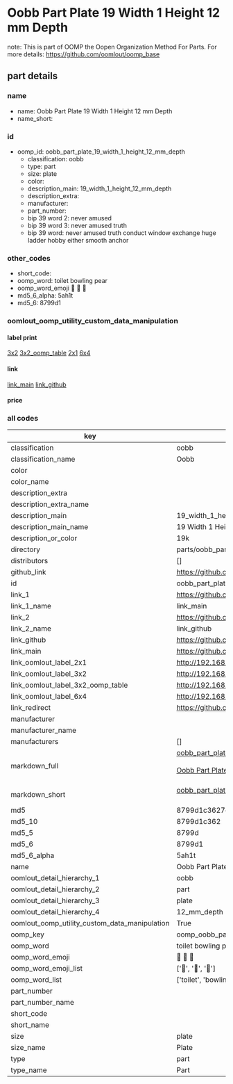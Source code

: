 # Oobb Part Plate 19 Width 1 Height 12 mm Depth  

note: This is part of OOMP the Oopen Organization Method For Parts. For more details: https://github.com/oomlout/oomp_base

##  part details
  







### name
* name: Oobb Part Plate 19 Width 1 Height 12 mm Depth
* name_short: 
### id
* oomp_id: oobb_part_plate_19_width_1_height_12_mm_depth
  * classification: oobb
  * type: part
  * size: plate
  * color: 
  * description_main: 19_width_1_height_12_mm_depth
  * description_extra: 
  * manufacturer: 
  * part_number: 
  * bip 39 word 2: never amused
  * bip 39 word 3: never amused truth
  * bip 39 word: never amused truth conduct window exchange huge ladder hobby either smooth anchor

### other_codes
* short_code: 
* oomp_word: toilet bowling pear
* oomp_word_emoji :toilet: :bowling: :pear:
* md5_6_alpha: 5ah1t
* md5_6: 8799d1






### oomlout_oomp_utility_custom_data_manipulation
#### label print
[3x2](http://192.168.1.245:1112/?label=oomp%205ah1t)
[3x2_oomp_table](http://192.168.1.108:1112/?label=oomp%205ah1t)
[2x1](http://192.168.1.242:1112/?label=oomp%205ah1t)
[6x4](http://192.168.1.55:1112/?label=oomp%205ah1t)    

#### link

[link_main](https://github.com/oomlout/oomlout_oomp_version_1_messy/tree/main/parts/oobb_part_plate_19_width_1_height_12_mm_depth) [link_github](https://github.com/oomlout/oomlout_oomp_version_1_messy/tree/main/parts/oobb_part_plate_19_width_1_height_12_mm_depth)                             

#### price







### all codes 
| key | value |  
| --- | --- |  
| classification | oobb |  
| classification_name | Oobb |  
| color |  |  
| color_name |  |  
| description_extra |  |  
| description_extra_name |  |  
| description_main | 19_width_1_height_12_mm_depth |  
| description_main_name | 19 Width 1 Height 12 mm Depth |  
| description_or_color | 19k |  
| directory | parts/oobb_part_plate_19_width_1_height_12_mm_depth |  
| distributors | [] |  
| github_link | https://github.com/oomlout/oomlout_oomp_part_src/tree/main/parts/oobb_part_plate_19_width_1_height_12_mm_depth |  
| id | oobb_part_plate_19_width_1_height_12_mm_depth |  
| link_1 | https://github.com/oomlout/oomlout_oomp_version_1_messy/tree/main/parts/oobb_part_plate_19_width_1_height_12_mm_depth |  
| link_1_name | link_main |  
| link_2 | https://github.com/oomlout/oomlout_oomp_version_1_messy/tree/main/parts/oobb_part_plate_19_width_1_height_12_mm_depth |  
| link_2_name | link_github |  
| link_github | https://github.com/oomlout/oomlout_oomp_version_1_messy/tree/main/parts/oobb_part_plate_19_width_1_height_12_mm_depth |  
| link_main | https://github.com/oomlout/oomlout_oomp_version_1_messy/tree/main/parts/oobb_part_plate_19_width_1_height_12_mm_depth |  
| link_oomlout_label_2x1 | http://192.168.1.242:1112/?label=oomp%205ah1t |  
| link_oomlout_label_3x2 | http://192.168.1.245:1112/?label=oomp%205ah1t |  
| link_oomlout_label_3x2_oomp_table | http://192.168.1.108:1112/?label=oomp%205ah1t |  
| link_oomlout_label_6x4 | http://192.168.1.55:1112/?label=oomp%205ah1t |  
| link_redirect | https://github.com/oomlout/oomlout_oomp_version_1_messy/tree/main/parts/oobb_part_plate_19_width_1_height_12_mm_depth |  
| manufacturer |  |  
| manufacturer_name |  |  
| manufacturers | [] |  
| markdown_full | [oobb_part_plate_19_width_1_height_12_mm_depth](none)<br>[](none)<br>[Oobb Part Plate 19 Width 1 Height 12 Mm Depth](none)<br><br> |  
| markdown_short | [oobb_part_plate_19_width_1_height_12_mm_depth](none)<br><br> |  
| md5 | 8799d1c3627c6dd53afdb2edd3820ca8 |  
| md5_10 | 8799d1c362 |  
| md5_5 | 8799d |  
| md5_6 | 8799d1 |  
| md5_6_alpha | 5ah1t |  
| name | Oobb Part Plate 19 Width 1 Height 12 mm Depth |  
| oomlout_detail_hierarchy_1 | oobb |  
| oomlout_detail_hierarchy_2 | part |  
| oomlout_detail_hierarchy_3 | plate |  
| oomlout_detail_hierarchy_4 | 12_mm_depth |  
| oomlout_oomp_utility_custom_data_manipulation | True |  
| oomp_key | oomp_oobb_part_plate_19_width_1_height_12_mm_depth |  
| oomp_word | toilet bowling pear |  
| oomp_word_emoji | :toilet: :bowling: :pear: |  
| oomp_word_emoji_list | [':toilet:', ':bowling:', ':pear:'] |  
| oomp_word_list | ['toilet', 'bowling', 'pear'] |  
| part_number |  |  
| part_number_name |  |  
| short_code |  |  
| short_name |  |  
| size | plate |  
| size_name | Plate |  
| type | part |  
| type_name | Part |  
